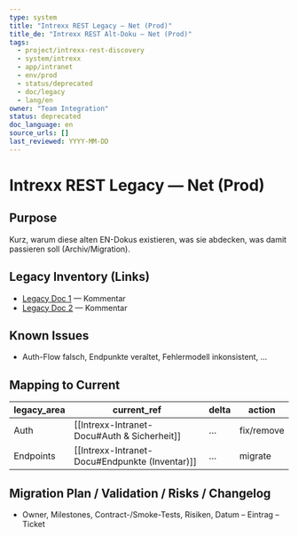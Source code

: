 ```yaml
---
type: system
title: "Intrexx REST Legacy — Net (Prod)"
title_de: "Intrexx REST Alt-Doku — Net (Prod)"
tags:
  - project/intrexx-rest-discovery
  - system/intrexx
  - app/intranet
  - env/prod
  - status/deprecated
  - doc/legacy
  - lang/en
owner: "Team Integration"
status: deprecated
doc_language: en
source_urls: []
last_reviewed: YYYY-MM-DD
---
```


# Intrexx REST Legacy — Net (Prod)

## Purpose
Kurz, warum diese alten EN-Dokus existieren, was sie abdecken, was damit passieren soll (Archiv/Migration).

## Legacy Inventory (Links)
- [Legacy Doc 1](https://…) — Kommentar
- [Legacy Doc 2](https://…) — Kommentar

## Known Issues
- Auth-Flow falsch, Endpunkte veraltet, Fehlermodell inkonsistent, …

## Mapping to Current
| legacy_area | current_ref | delta | action |
|-------------|-------------|-------|--------|
| Auth        | [[Intrexx-Intranet-Docu#Auth & Sicherheit]] | … | fix/remove |
| Endpoints   | [[Intrexx-Intranet-Docu#Endpunkte (Inventar)]] | … | migrate |

## Migration Plan / Validation / Risks / Changelog
- Owner, Milestones, Contract-/Smoke-Tests, Risiken, Datum – Eintrag – Ticket
